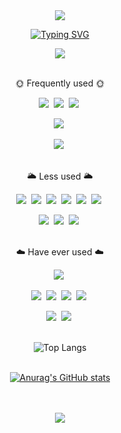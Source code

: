 <!--
**withbbang/withbbang** is a ✨ _special_ ✨ repository because its `README.md` (this file) appears on your GitHub profile.
 
Here are some ideas to get you  started:

- 🔭 I’m currently working on ...
- 🌱 I’m currently learning ...
- 👯 I’m looking to collaborate on ...
- 🤔 I’m looking for help with ...
- 💬 Ask me about ...
- 📫 How to reach me: ...
-->
<div align=center>
  <!-- 헤더 -->
  <img src="https://capsule-render.vercel.app/api?type=waving&color=0:8ba8ff,100:0015ad&text=&animation=twinkling&height=100" />

  <!-- 헤더 문구 -->
  <a href="https://git.io/typing-svg"><img src="https://readme-typing-svg.demolab.com?font=Alkatra&weight=500&size=45&duration=4000&pause=3&color=EEEEEE&center=true&vCenter=true&multiline=true&repeat=true&width=435&height=100&lines=%EC%83%81%EB%82%A8%EC%9E%90+Github" alt="Typing SVG" /></a>
  <br/>

  <!-- 방문자 수 -->
  <a href="https://hits.seeyoufarm.com"><img src="https://hits.seeyoufarm.com/api/count/incr/badge.svg?url=https%3A%2F%2Fgithub.com%2Fwithbbang%2Fhit-counter&count_bg=%23A3C5ED&title_bg=%23293BD5&icon=nextdoor.svg&icon_color=%23E7E7E7&title=visitors&edge_flat=false"/></a>
  <br/><br/>
  
  <!-- 자주 사용 -->
  🌞 Frequently used 🌞
  <br/>
  <!-- 프론트 -->
  <img src="https://img.shields.io/badge/TS-3178C6?style=flat&logo=typescript&logoColor=white">&nbsp;
  <img src="https://img.shields.io/badge/JS-F7DF1E?style=flat&logo=javascript&logoColor=white">&nbsp;
  <img src="https://img.shields.io/badge/REACT-61DAFB?style=flat&logo=react&logoColor=white">&nbsp;
  <br/>
  <!-- 백 -->
  <img src="https://img.shields.io/badge/EXPRESS-000000?style=flat&logo=express&logoColor=white">&nbsp;
  <br/>
  <!-- 환경, DB -->
  <img src="https://img.shields.io/badge/NODE-339933?style=flat&logo=nodedotjs&logoColor=white">&nbsp;
  <br/><br/>

  <!-- 덜 사용 -->
  🌥 Less used 🌥
  <br/>
  <!-- 프론트 -->
  <img src="https://img.shields.io/badge/REDUX-764ABC?style=flat&logo=redux&logoColor=white">&nbsp;
  <img src="https://img.shields.io/badge/REDUXSAGA-999999?style=flat&logo=reduxsaga&logoColor=white">&nbsp;
  <img src="https://img.shields.io/badge/CSS-1572B6?style=flat&logo=css3&logoColor=white">&nbsp;
  <img src="https://img.shields.io/badge/SASS-CC6699?style=flat&logo=sass&logoColor=white">&nbsp;
  <img src="https://img.shields.io/badge/WEBPACK-8DD6F9?style=flat&logo=webpack&logoColor=white">&nbsp;
  <img src="https://img.shields.io/badge/BABEL-F9DC3E?style=flat&logo=babel&logoColor=white">&nbsp;
  <br/>
  <!-- 환경, DB -->
  <img src="https://img.shields.io/badge/ORACLE-F80000?style=flat&logo=oracle&logoColor=white">&nbsp;
  <img src="https://img.shields.io/badge/MYSQL-4479A1?style=flat&logo=mysql&logoColor=white">&nbsp;
  <img src="https://img.shields.io/badge/FIREBASE-FFCA28?style=flat&logo=firebase&logoColor=white">&nbsp;
  <br/><br/>

  <!-- 사용한적 있음 -->
  ☁️ Have ever used ☁️
  <br/>
  <!-- 프론트 -->
  <img src="https://img.shields.io/badge/SVELTE-FF3E00?style=flat&logo=svelte&logoColor=white">&nbsp;
  <!-- 백 -->
  <img src="https://img.shields.io/badge/GRAPHQL-E10098?style=flat&logo=graphql&logoColor=white">&nbsp;
  <img src="https://img.shields.io/badge/APOLLO-311C87?style=flat&logo=apollographql&logoColor=white">&nbsp;
  <img src="https://img.shields.io/badge/SPRING-6DB33F?style=flat&logo=spring&logoColor=white">&nbsp;
  <img src="https://img.shields.io/badge/DJANGO-092E20?style=flat&logo=django&logoColor=white">&nbsp;
  <br/>
  <!-- 환경, DB -->
  <img src="https://img.shields.io/badge/POSTGRESQL-4169E1?style=flat&logo=postgresql&logoColor=white">&nbsp;
  <img src="https://img.shields.io/badge/UBUNTU-E95420?style=flat&logo=ubuntu&logoColor=white">&nbsp;
  <br/><br/>

  <!-- 자주 사용하는 언어 -->
  ![Top Langs](https://github-readme-stats.vercel.app/api/top-langs/?username=withbbang&layout=compact)
  <br/><br/>
  <!-- Git stats -->
  [![Anurag's GitHub stats](https://github-readme-stats.vercel.app/api?username=withbbang&show_icons=true&theme=tokyonight)](https://github.com/anuraghazra/github-readme-stats)
  <br/><br/><br/>

  <img src="https://capsule-render.vercel.app/api?type=waving&color=0:8ba8ff,100:0015ad&text=&animation=twinkling&height=150&section=footer" />
</div>

<!-- 참고 사이트 -->
<!-- 헤더 푸터: https://capsule-render.vercel.app -->
<!-- 헤더 애니메이션 문구: https://github.com/DenverCoder1/readme-typing-svg -->
<!-- 방문자수 뱃지: https://hits.seeyoufarm.com/ -->
<!-- 뱃지 생성: https://shields.io/badges/ -->
<!-- 뱃지 예시 아이콘: https://simpleicons.org/ -->
<!-- 자주 사용하는 언어: https://github.com/anuraghazra/github-readme-stats -->
<!-- Git stats: https://github.com/anuraghazra/github-readme-stats -->
